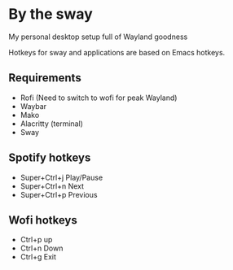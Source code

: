 # By the sway
My personal desktop setup full of Wayland goodness

Hotkeys for sway and applications are based on Emacs hotkeys.

## Requirements
  * Rofi (Need to switch to wofi for peak Wayland)
  * Waybar
  * Mako
  * Alacritty (terminal)
  * Sway

## Spotify hotkeys
  * Super+Ctrl+j Play/Pause
  * Super+Ctrl+n Next
  * Super+Ctrl+p Previous
  
## Wofi hotkeys
  * Ctrl+p up
  * Ctrl+n Down
  * Ctrl+g Exit
